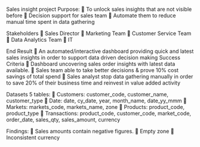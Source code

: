 Sales insight project
Purpose: 
	To unlock sales insights that are not visible before
	Decision support for sales team 
	Automate them to reduce manual time spent in data gathering

Stakeholders
	Sales Director
	Marketing Team
	Customer Service Team
	Data Analytics Team
	IT

End Result
	An automated/interactive dashboard providing quick and latest sales insights in order to support data driven decision making
Success Criteria
	Dashboard uncovering sales order insights with latest data available.
	Sales team able to take better decisions & prove 10% cost savings of total spend
	Sales analyst stop data gathering manually in order to save 20% of their business time and reinvest in value added activity

Datasets
5 tables: 
	Customers: customer_code, customer_name, customer_type
	Date: date, cy_date, year, month_name, date_yy_mmm
	Markets: markets_code, markets_name, zone
	Products: product_code, product_type
	Transactions: product_code, customer_code, market_code, order_date, sales_qty, sales_amount, currency

Findings:
	Sales amounts contain negative figures.
	Empty zone
	Inconsistent currency
